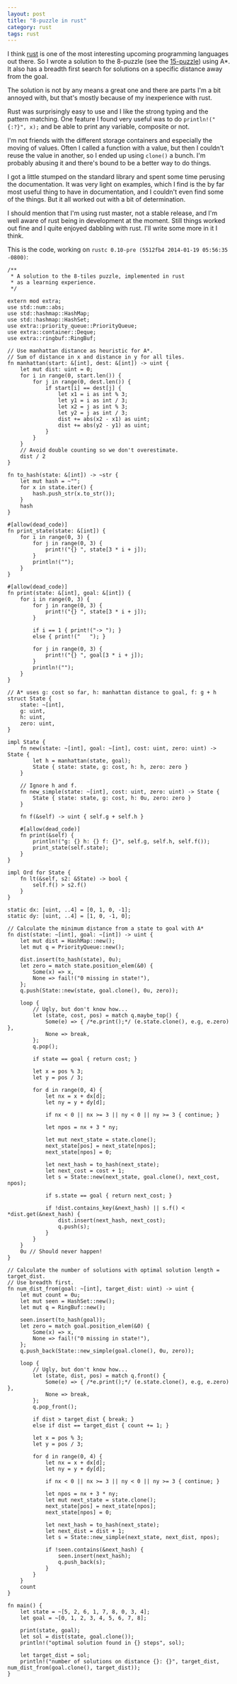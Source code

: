 ```yaml
---
layout: post
title: "8-puzzle in rust"
category: rust
tags: rust
---
```


I think [rust][] is one of the most interesting upcoming programming languages out there. So I wrote a solution to the 8-puzzle (see the [15-puzzle][15p]) using A\*. It also has a breadth first search for solutions on a specific distance away from the goal.

The solution is not by any means a great one and there are parts I'm a bit annoyed with, but that's mostly because of my inexperience with rust.

Rust was surprisingly easy to use and I like the strong typing and the pattern matching. One feature I found very useful was to do `println!("{:?}", x);` and be able to print any variable, composite or not.

I'm not friends with the different storage containers and especially the moving of values. Often I called a function with a value, but then I couldn't reuse the value in another, so I ended up using `clone()` a bunch. I'm probably abusing it and there's bound to be a better way to do things.

I got a little stumped on the standard library and spent some time perusing the documentation. It was very light on examples, which I find is the by far most useful thing to have in documentation, and I couldn't even find some of the things. But it all worked out with a bit of determination.

I should mention that I'm using rust master, not a stable release, and I'm well aware of rust being in development at the moment. Still things worked out fine and I quite enjoyed dabbling with rust. I'll write some more in it I think.

This is the code, working on `rustc 0.10-pre (5512fb4 2014-01-19 05:56:35 -0800)`:

[rust]: http://www.rust-lang.org/
[15p]: http://en.wikipedia.org/wiki/15_puzzle

``` {.rust}
/**
 * A solution to the 8-tiles puzzle, implemented in rust
 * as a learning experience.
 */

extern mod extra;
use std::num::abs;
use std::hashmap::HashMap;
use std::hashmap::HashSet;
use extra::priority_queue::PriorityQueue;
use extra::container::Deque;
use extra::ringbuf::RingBuf;

// Use manhattan distance as heuristic for A*.
// Sum of distance in x and distance in y for all tiles.
fn manhattan(start: &[int], dest: &[int]) -> uint {
    let mut dist: uint = 0;
    for i in range(0, start.len()) {
        for j in range(0, dest.len()) {
            if start[i] == dest[j] {
                let x1 = i as int % 3;
                let y1 = i as int / 3;
                let x2 = j as int % 3;
                let y2 = j as int / 3;
                dist += abs(x2 - x1) as uint;
                dist += abs(y2 - y1) as uint;
            }
        }
    }
    // Avoid double counting so we don't overestimate.
    dist / 2
}

fn to_hash(state: &[int]) -> ~str {
    let mut hash = ~"";
    for x in state.iter() {
        hash.push_str(x.to_str());
    }
    hash
}

#[allow(dead_code)]
fn print_state(state: &[int]) {
    for i in range(0, 3) {
        for j in range(0, 3) {
            print!("{} ", state[3 * i + j]);
        }
        println!("");
    }
}

#[allow(dead_code)]
fn print(state: &[int], goal: &[int]) {
    for i in range(0, 3) {
        for j in range(0, 3) {
            print!("{} ", state[3 * i + j]);
        }

        if i == 1 { print!("-> "); }
        else { print!("   "); }

        for j in range(0, 3) {
            print!("{} ", goal[3 * i + j]);
        }
        println!("");
    }
}

// A* uses g: cost so far, h: manhattan distance to goal, f: g + h
struct State {
    state: ~[int],
    g: uint,
    h: uint,
    zero: uint,
}

impl State {
    fn new(state: ~[int], goal: ~[int], cost: uint, zero: uint) -> State {
        let h = manhattan(state, goal);
        State { state: state, g: cost, h: h, zero: zero }
    }

    // Ignore h and f.
    fn new_simple(state: ~[int], cost: uint, zero: uint) -> State {
        State { state: state, g: cost, h: 0u, zero: zero }
    }

    fn f(&self) -> uint { self.g + self.h }

    #[allow(dead_code)]
    fn print(&self) {
        println!("g: {} h: {} f: {}", self.g, self.h, self.f());
        print_state(self.state);
    }
}

impl Ord for State {
    fn lt(&self, s2: &State) -> bool {
        self.f() > s2.f()
    }
}

static dx: [uint, ..4] = [0, 1, 0, -1];
static dy: [uint, ..4] = [1, 0, -1, 0];

// Calculate the minimum distance from a state to goal with A*
fn dist(state: ~[int], goal: ~[int]) -> uint {
    let mut dist = HashMap::new();
    let mut q = PriorityQueue::new();

    dist.insert(to_hash(state), 0u);
    let zero = match state.position_elem(&0) {
        Some(x) => x,
        None => fail!("0 missing in state!"),
    };
    q.push(State::new(state, goal.clone(), 0u, zero));

    loop {
        // Ugly, but don't know how...
        let (state, cost, pos) = match q.maybe_top() {
            Some(e) => { /*e.print();*/ (e.state.clone(), e.g, e.zero) },
            None => break,
        };
        q.pop();

        if state == goal { return cost; }

        let x = pos % 3;
        let y = pos / 3;

        for d in range(0, 4) {
            let nx = x + dx[d];
            let ny = y + dy[d];

            if nx < 0 || nx >= 3 || ny < 0 || ny >= 3 { continue; }

            let npos = nx + 3 * ny;

            let mut next_state = state.clone();
            next_state[pos] = next_state[npos];
            next_state[npos] = 0;

            let next_hash = to_hash(next_state);
            let next_cost = cost + 1;
            let s = State::new(next_state, goal.clone(), next_cost, npos);

            if s.state == goal { return next_cost; }

            if !dist.contains_key(&next_hash) || s.f() < *dist.get(&next_hash) {
                dist.insert(next_hash, next_cost);
                q.push(s);
            }
        }
    }
    0u // Should never happen!
}

// Calculate the number of solutions with optimal solution length = target_dist.
// Use breadth first.
fn num_dist_from(goal: ~[int], target_dist: uint) -> uint {
    let mut count = 0u;
    let mut seen = HashSet::new();
    let mut q = RingBuf::new();

    seen.insert(to_hash(goal));
    let zero = match goal.position_elem(&0) {
        Some(x) => x,
        None => fail!("0 missing in state!"),
    };
    q.push_back(State::new_simple(goal.clone(), 0u, zero));

    loop {
        // Ugly, but don't know how...
        let (state, dist, pos) = match q.front() {
            Some(e) => { /*e.print();*/ (e.state.clone(), e.g, e.zero) },
            None => break,
        };
        q.pop_front();

        if dist > target_dist { break; }
        else if dist == target_dist { count += 1; }

        let x = pos % 3;
        let y = pos / 3;

        for d in range(0, 4) {
            let nx = x + dx[d];
            let ny = y + dy[d];

            if nx < 0 || nx >= 3 || ny < 0 || ny >= 3 { continue; }

            let npos = nx + 3 * ny;
            let mut next_state = state.clone();
            next_state[pos] = next_state[npos];
            next_state[npos] = 0;

            let next_hash = to_hash(next_state);
            let next_dist = dist + 1;
            let s = State::new_simple(next_state, next_dist, npos);

            if !seen.contains(&next_hash) {
                seen.insert(next_hash);
                q.push_back(s);
            }
        }
    }
    count
}

fn main() {
    let state = ~[5, 2, 6, 1, 7, 8, 0, 3, 4];
    let goal = ~[0, 1, 2, 3, 4, 5, 6, 7, 8];

    print(state, goal);
    let sol = dist(state, goal.clone());
    println!("optimal solution found in {} steps", sol);

    let target_dist = sol;
    println!("number of solutions on distance {}: {}", target_dist, num_dist_from(goal.clone(), target_dist));
}
```
